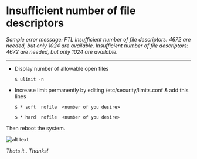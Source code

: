 # Insufficient number of file descriptors

*Sample error message: FTL Insufficient number of file descriptors: 4672 are needed, but only 1024 are available. Insufficient number of file descriptors: 4672 are needed, but only 1024 are available.*

---

* Display number of allowable open files

  `$ ulimit -n`

* Increase limit permanently by editing /etc/security/limits.conf & add this lines

  `$ * soft  nofile  <number of you desire>`

  `$ * hard  nofile  <number of you desire>`

Then reboot the system.




![alt text](https://avatars3.githubusercontent.com/u/6651513?v=3&s=400 "Kirkmicz")


*Thats it.. Thanks!*
